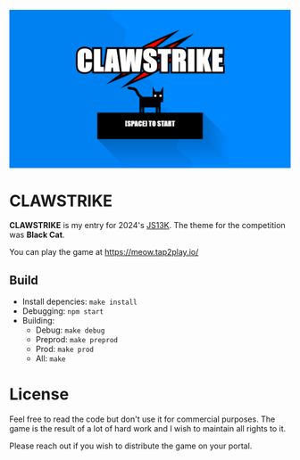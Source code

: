 <p align="center">
<img src="/assets/mainmenu-screenshot.png">
</p>

# CLAWSTRIKE

**CLAWSTRIKE** is my entry for 2024's [JS13K](https://js13kgames.com/).
The theme for the competition was **Black Cat**.

You can play the game at https://meow.tap2play.io/

## Build

- Install depencies: `make install`
- Debugging: `npm start`
- Building:
    - Debug: `make debug`
    - Preprod: `make preprod`
    - Prod: `make prod`
    - All: `make`

# License

Feel free to read the code but don't use it for commercial purposes. The game is the result of a lot of hard work and I wish to maintain all rights to it.

Please reach out if you wish to distribute the game on your portal.
